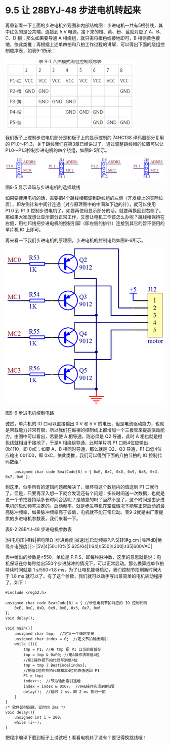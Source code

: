 # 9.5 让 28BYJ-48 步进电机转起来

再重新看一下上面的步进电机外观图和内部结构图：步进电机一共有5根引线，其中红色的是公共端，连接到 5 V 电源，接下来的橙、黄、粉、蓝就对应了 A、B、C、D 相；那么如果要导通 A 相绕组，就只需将橙色线接地即可，B 相则黄色接地，依此类推；再根据上述单四拍和八拍工作过程的讲解，可以得出下面的绕组控制顺序表，如表9-1所示：

![](images/28.png)

我们板子上控制步进电机部分是和板子上的显示控制的 74HC138 译码器部分复用的 P1.0～P1.3，关于跳线我们在第3章已经讲过了，通过调整跳线帽的位置可以让 P1.0～P1.3控制步进电机的四个绕组，如图9-5所示。

![](images/29.png)

图9-5 显示译码与步进电机的选择跳线

如果要使用电机的话，需要把4个跳线帽都调到跳线组的左侧（开发板上的实际位置），即左侧针和中间针连通（对应原理图中的中间和下边的针），就可以使用 P1.0 到 P1.3 控制步进电机了，如要再使用显示部分的话，就要再换回到右侧了。那如果大家既想让显示部分正常工作，又想让电机工作该怎么办呢？跳线帽保持在右侧，用杜邦线把步进电机的控制引脚（即左侧的排针）连接到其它的暂不使用的单片机 IO 上即可。

再来看一下我们步进电机的原理图，步进电机的控制电路如图9-6所示。

![](images/30.png)

图9-6 步进电机控制电路

诚然，单片机的 IO 口可以直接输出 0 V 和 5 V 的电压，但是电流驱动能力，也就是带载能力非常有限，所以我们在每相的控制线上都增加一个三极管来提高驱动能力。由图中可以看出，若要使 A 相导通，则必须是 Q2 导通，此时 A 相也就是橙色线就相当于接地了，于是A 相绕组导通，此时单片机 P1 口低4位应输出 0b1110，即 0xE；如要 A、B 相同时导通，那么就是 Q2、Q3 导通，P1 口低4位应输出 0b1100，即 0xC，依此类推，我们可以得到下面的八拍节拍的 IO 控制代码数组：

```
    unsigned char code BeatCode[8] = { 0xE, 0xC, 0xD, 0x9, 0xB, 0x3, 0x7, 0x6 };
```

到这里，似乎所有的逻辑问题都解决了，循环将这个数组内的值送到 P1 口就行了。但是，只要再深入想一下就会发现还有个问题：多长时间送一次数据，也就是说一个节拍要持续多长时间合适呢？是随意的吗？当然不是了，这个时间是由步进电机的启动频率决定的。启动频率，就是步进电机在空载情况下能够正常启动的最高脉冲频率，如果脉冲频率高于该值，电机就不能正常启动。表9-2就是由厂家提供的步进电机参数表，我们来看一下。

表9-2 28BYJ-48 步进电机参数表

|供电电压|相数|相电阻Ω	|步进角度|减速比|启动频率P.P.S|转矩g.cm	|噪声dB|绝缘介电强度|
|:-
|5V|4|50±10%|5.625/64|1:64|≥550|≥300|≤35|600VAC|

表中给出的参数是≥550，单位是 P.P.S，即每秒脉冲数，这里的意思就是说：电机保证在你每秒给出550个步进脉冲的情况下，可以正常启动。那么换算成单节拍持续时间就是 1 s/550=1.8 ms，为了让电机能够启动，我们控制节拍刷新时间大于 1.8 ms 就可以了。有了这个参数，我们就可以动手写出最简单的电机转动程序了，如下：

```
#include <reg52.h>

unsigned char code BeatCode[8] = { //步进电机节拍对应的 IO 控制代码
    0xE, 0xC, 0xD, 0x9, 0xB, 0x3, 0x7, 0x6
};
void delay();

void main(){
    unsigned char tmp;  //定义一个临时变量
    unsigned char index = 0;  //定义节拍输出索引
    while (1){
        tmp = P1; //用 tmp 把 P1 口当前值暂存
        tmp = tmp & 0xF0; //用&操作清零低4位
        //用|操作把节拍代码写到低4位
        tmp = tmp | BeatCode[index];
        //把低4位的节拍代码和高4位的原值送回 P1
        P1 = tmp;
        index++;  //节拍输出索引递增
        index = index & 0x07;  //用&操作实现到8归零
        delay();  //延时 2 ms，即 2 ms 执行一拍
    }
}
/* 软件延时函数，延时约 2ms */
void delay(){
    unsigned int i = 200;
    while (i--);
}
```

把程序编译下载到板子上试试吧！看看电机转了没有？要记得换跳线哦！